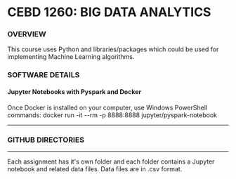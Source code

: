 # CEBD 1260: BIG DATA ANALYTICS

### OVERVIEW
This course uses Python and libraries/packages which could be used for implementing Machine Learning algorithms.

### SOFTWARE DETAILS
#### Jupyter Notebooks with Pyspark and Docker
Once Docker is installed on your computer, use Windows PowerShell commands:
docker run -it --rm -p 8888:8888 jupyter/pyspark-notebook

****
### GITHUB DIRECTORIES
****
Each assignment has it's own folder and each folder contains a Jupyter notebook and related data files.  Data files are in .csv format.
